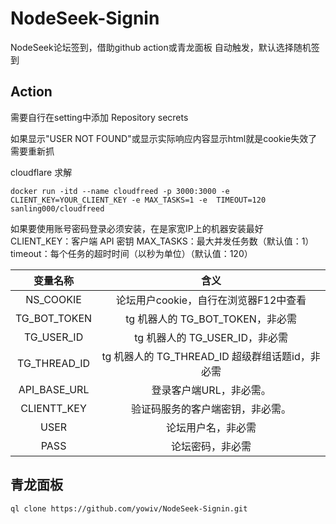 # NodeSeek-Signin

NodeSeek论坛签到，借助github action或青龙面板 自动触发，默认选择随机签到

## Action 

需要自行在setting中添加 Repository secrets

如果显示"USER NOT FOUND"或显示实际响应内容显示html就是cookie失效了需要重新抓

cloudflare 求解
```
docker run -itd --name cloudfreed -p 3000:3000 -e CLIENT_KEY=YOUR_CLIENT_KEY -e MAX_TASKS=1 -e  TIMEOUT=120  sanling000/cloudfreed
```
如果要使用账号密码登录必须安装，在是家宽IP上的机器安装最好
CLIENT_KEY：客户端 API 密钥
MAX_TASKS：最大并发任务数（默认值：1）
timeout：每个任务的超时时间（以秒为单位）（默认值：120）

|  变量名称  |                 含义                  |
| :----: | :-----------------------------------: |
| NS_COOKIE | 论坛用户cookie，自行在浏览器F12中查看 |
| TG_BOT_TOKEN | tg 机器人的 TG_BOT_TOKEN，非必需 |
| TG_USER_ID | tg 机器人的 TG_USER_ID，非必需 |
| TG_THREAD_ID | tg 机器人的 TG_THREAD_ID 超级群组话题id，非必需 |
| API_BASE_URL | 登录客户端URL，非必需。 |
| CLIENTT_KEY | 验证码服务的客户端密钥，非必需。|
| USER | 论坛用户名，非必需 |
| PASS | 论坛密码，非必需 |


## 青龙面板

```
ql clone https://github.com/yowiv/NodeSeek-Signin.git
```
